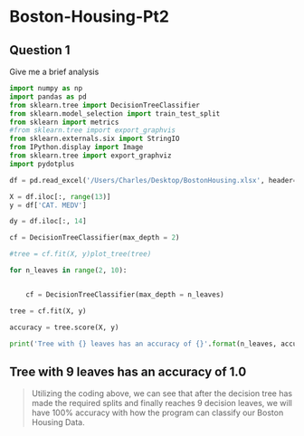 # Boston-Housing-Pt2

## Question 1
Give me a brief analysis

```python
import numpy as np
import pandas as pd
from sklearn.tree import DecisionTreeClassifier
from sklearn.model_selection import train_test_split
from sklearn import metrics
#from sklearn.tree import export_graphvis
from sklearn.externals.six import StringIO  
from IPython.display import Image  
from sklearn.tree import export_graphviz
import pydotplus

df = pd.read_excel('/Users/Charles/Desktop/BostonHousing.xlsx', header=0)

X = df.iloc[:, range(13)]
y = df['CAT. MEDV']

dy = df.iloc[:, 14]

cf = DecisionTreeClassifier(max_depth = 2)

#tree = cf.fit(X, y)plot_tree(tree)

for n_leaves in range(2, 10):     


    cf = DecisionTreeClassifier(max_depth = n_leaves)   

tree = cf.fit(X, y)   

accuracy = tree.score(X, y)    

print('Tree with {} leaves has an accuracy of {}'.format(n_leaves, accuracy))

```
## Tree with 9 leaves has an accuracy of 1.0

>Utilizing the coding above, we can see that after the decision tree has made the required splits and finally reaches 9 decision leaves, we will have 100% accuracy with how the program can classify our Boston Housing Data. 
